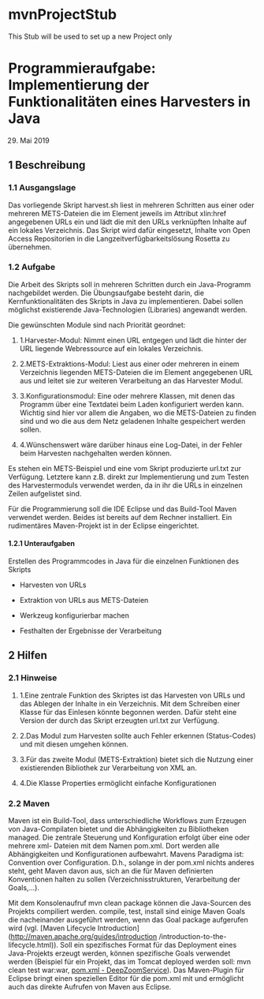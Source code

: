 # mvnProjectStub

This Stub will be used to set up a new Project only


# Programmieraufgabe: Implementierung der Funktionalitäten eines Harvesters in Java



29. Mai 2019

## 1 Beschreibung

### 1.1 Ausgangslage

Das vorliegende Skript harvest.sh liest in mehreren Schritten aus einer oder
mehreren METS-Dateien die im Element <Flocat> jeweils im Attribut xlin:href
angegebenen URLs ein und lädt die mit den URLs verknüpften Inhalte auf ein
lokales Verzeichnis. Das Skript wird dafür eingesetzt, Inhalte von Open Access
Repositorien in die Langzeitverfügbarkeitslösung Rosetta zu übernehmen.



### 1.2 Aufgabe

Die Arbeit des Skripts soll in mehreren Schritten durch ein Java-Programm
nachgebildet werden. Die Übungsaufgabe besteht darin, die Kernfunktionalitäten
des Skripts in Java zu implementieren. Dabei sollen möglichst existierende
Java-Technologien (Libraries) angewandt werden.



Die gewünschten Module sind nach Priorität geordnet:

  1. 1.Harvester-Modul: Nimmt einen URL entgegen und lädt die hinter der URL liegende Webressource auf ein lokales Verzeichnis.  

  2. 2.METS-Extraktions-Modul: Liest aus einer oder mehreren in einem Verzeichnis liegenden METS-Dateien die im Element <Flocat> angegebenen URL aus und leitet sie zur weiteren Verarbeitung an das Harvester Modul.  

  3. 3.Konfigurationsmodul: Eine oder mehrere Klassen, mit denen das Programm über eine Textdatei beim Laden konfiguriert werden kann. Wichtig sind hier vor allem die Angaben, wo die METS-Dateien zu finden sind und wo die aus dem Netz geladenen Inhalte gespeichert werden sollen.  

  4. 4.Wünschenswert wäre darüber hinaus eine Log-Datei, in der Fehler beim Harvesten nachgehalten werden können. 



Es stehen ein METS-Beispiel und eine vom Skript produzierte url.txt zur
Verfügung. Letztere kann z.B. direkt zur Implementierung und zum Testen des
Harvestermoduls verwendet werden, da in ihr die URLs in einzelnen Zeilen
aufgelistet sind.

Für die Programmierung soll die IDE Eclipse und das Build-Tool Maven verwendet
werden. Beides ist bereits auf dem Rechner installiert. Ein rudimentäres
Maven-Projekt ist in der Eclipse eingerichtet.



#### 1.2.1 Unteraufgaben



Erstellen des Programmcodes in Java für die einzelnen Funktionen des Skripts  

   * Harvesten von URLs 

   * Extraktion von URLs aus METS-Dateien  

   * Werkzeug konfigurierbar machen 

   * Festhalten der Ergebnisse der Verarbeitung 

## 2 Hilfen

### 2.1 Hinweise



  1. 1.Eine zentrale Funktion des Skriptes ist das Harvesten von URLs und das Ablegen der Inhalte in ein Verzeichnis. Mit dem Schreiben einer Klasse für das Einlesen könnte begonnen werden. Dafür steht eine Version der durch das Skript erzeugten url.txt zur Verfügung. 

  2. 2.Das Modul zum Harvesten sollte auch Fehler erkennen (Status-Codes) und mit diesen umgehen können.  

  3. 3.Für das zweite Modul (METS-Extraktion) bietet sich die Nutzung einer existierenden Bibliothek zur Verarbeitung von XML an.  

  4. 4.Die Klasse Properties ermöglicht einfache Konfigurationen  

### 2.2 Maven

Maven ist ein Build-Tool, dass unterschiedliche Workflows zum Erzeugen von
Java-Compilaten bietet und die Abhängigkeiten zu Bibliotheken managed. Die
zentrale Steuerung und Konfiguration erfolgt über eine oder mehrere xml-
Dateien mit dem Namen pom.xml. Dort werden alle Abhängigkeiten und
Konfigurationen aufbewahrt. Mavens Paradigma ist: Convention over
Configuration. D.h., solange in der pom.xml nichts anderes steht, geht Maven
davon aus, sich an die für Maven definierten Konventionen halten zu sollen
(Verzeichnisstrukturen, Verarbeitung der Goals,...).

Mit dem Konsolenaufruf mvn clean package können die Java-Sourcen des Projekts
compiliert werden. compile, test, install sind einige Maven Goals die
nacheinander ausgeführt werden, wenn das Goal package aufgerufen wird (vgl.
[Maven Lifecycle Introduction](http://maven.apache.org/guides/introduction
/introduction-to-the-lifecycle.html)). Soll ein spezifisches Format für das
Deployment eines Java-Projekts erzeugt werden, können spezifische Goals
verwendet werden (Beispiel für ein Projekt, das im Tomcat deployed werden
soll: mvn clean test war:war, [pom.xml -
DeepZoomService](https://github.com/hbz/DeepZoomService/blob/master/pom.xml)).
Das Maven-Plugin für Eclipse bringt einen speziellen Editor für die pom.xml
mit und ermöglicht auch das direkte Aufrufen von Maven aus Eclipse.

